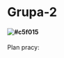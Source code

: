 # Grupa-2
#### ![#c5f015](https://placehold.co/40x100%/orange/white?text=Projekt+naszej+grupy+skupia+się+na+stworzeniu+gry+na+wzór+popularnego+PacMana)
Plan pracy:
